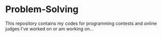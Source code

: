Problem-Solving
===============

This repository contains my codes for programming contests and online judges I've worked on or am working on...